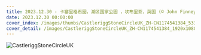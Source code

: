 ```yaml
---
title: 2023.12.30 - 卡塞里格石圈，湖区国家公园 ，坎布里亚，英国 (© John Finney Photography/Getty Images)
date: 2023.12.30 00:00:00
cover_index: /images/thumbs/CastleriggStoneCircleUK_ZH-CN1174541384_533x300.jpg
cover_detail: /images/CastleriggStoneCircleUK_ZH-CN1174541384_1920x1080.jpg
---
```


![CastleriggStoneCircleUK](/images/CastleriggStoneCircleUK_ZH-CN1174541384_1920x1080.jpg)
